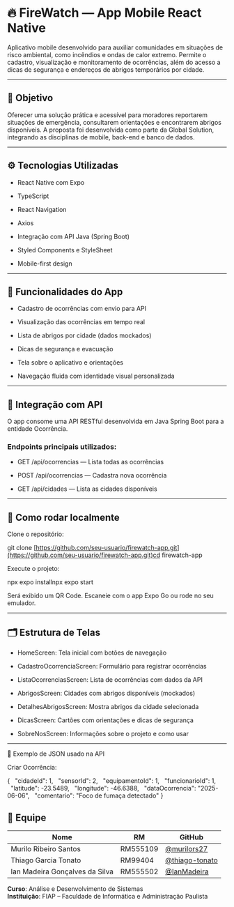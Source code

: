 # 🔥 FireWatch — App Mobile React Native

Aplicativo mobile desenvolvido para auxiliar comunidades em situações de risco ambiental, como incêndios e ondas de calor extremo. Permite o cadastro, visualização e monitoramento de ocorrências, além do acesso a dicas de segurança e endereços de abrigos temporários por cidade.

---

## 📌 Objetivo

Oferecer uma solução prática e acessível para moradores reportarem situações de emergência, consultarem orientações e encontrarem abrigos disponíveis. A proposta foi desenvolvida como parte da Global Solution, integrando as disciplinas de mobile, back-end e banco de dados.

---

## ⚙️ Tecnologias Utilizadas

*   React Native com Expo
    
*   TypeScript
    
*   React Navigation
    
*   Axios
    
*   Integração com API Java (Spring Boot)
    
*   Styled Components e StyleSheet
    
*   Mobile-first design

---

## 📱 Funcionalidades do App

*   Cadastro de ocorrências com envio para API
    
*   Visualização das ocorrências em tempo real
    
*   Lista de abrigos por cidade (dados mockados)
    
*   Dicas de segurança e evacuação
    
*   Tela sobre o aplicativo e orientações
    
*   Navegação fluida com identidade visual personalizada
    
---

## 🔄 Integração com API

O app consome uma API RESTful desenvolvida em Java Spring Boot para a entidade Ocorrência.

### Endpoints principais utilizados:

* GET /api/ocorrencias — Lista todas as ocorrências

* POST /api/ocorrencias — Cadastra nova ocorrência

* GET /api/cidades — Lista as cidades disponíveis

---

## 🧪 Como rodar localmente

Clone o repositório:

git clone [https://github.com/seu-usuario/firewatch-app.git](https://github.com/seu-usuario/firewatch-app.git)cd firewatch-app

Execute o projeto:

npx expo installnpx expo start

Será exibido um QR Code. Escaneie com o app Expo Go ou rode no seu emulador.

---

## 🗂️ Estrutura de Telas

*   HomeScreen: Tela inicial com botões de navegação
    
*   CadastroOcorrenciaScreen: Formulário para registrar ocorrências
    
*   ListaOcorrenciasScreen: Lista de ocorrências com dados da API
    
*   AbrigosScreen: Cidades com abrigos disponíveis (mockados)
    
*   DetalhesAbrigosScreen: Mostra abrigos da cidade selecionada
    
*   DicasScreen: Cartões com orientações e dicas de segurança
    
*   SobreNosScreen: Informações sobre o projeto e como usar
    
---

📸 Exemplo de JSON usado na API

Criar Ocorrência:

{
&nbsp;&nbsp;"cidadeId": 1,
&nbsp;&nbsp;"sensorId": 2,
&nbsp;&nbsp;"equipamentoId": 1,
&nbsp;&nbsp;"funcionarioId": 1,
&nbsp;&nbsp;"latitude": -23.5489,
&nbsp;&nbsp;"longitude": -46.6388,
&nbsp;&nbsp;"dataOcorrencia": "2025-06-06",
&nbsp;&nbsp;"comentario": "Foco de fumaça detectado"
}

## 👥 Equipe

| Nome                                | RM       | GitHub                                |
|-------------------------------------|----------|----------------------------------------|
| Murilo Ribeiro Santos               | RM555109 | [@murilors27](https://github.com/murilors27) |
| Thiago Garcia Tonato                | RM99404  | [@thiago-tonato](https://github.com/thiago-tonato) |
| Ian Madeira Gonçalves da Silva      | RM555502 | [@IanMadeira](https://github.com/IanMadeira) |

**Curso**: Análise e Desenvolvimento de Sistemas  
**Instituição**: FIAP – Faculdade de Informática e Administração Paulista
